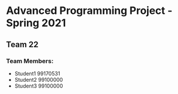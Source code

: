 # Advanced Programming Project - Spring 2021
## Team 22

### Team Members:
- Student1 99170531
- Student2 99100000
- Student3 99100000
